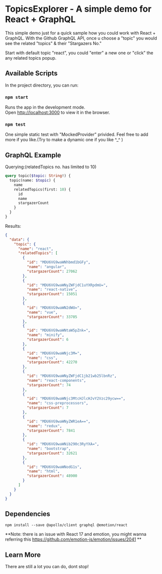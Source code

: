# TopicsExplorer - A simple demo for React + GraphQL

This simple demo just for a quick sample how you could work with React + GraphQL. With the Github GraphQL API, once u choose a "topic" you would see the related "topics" & their "Stargazers No."

Start with default topic "react", you could "enter" a new one or "click" the any related topics popup.

## Available Scripts

In the project directory, you can run:

### `npm start`

Runs the app in the development mode.\
Open [http://localhost:3000](http://localhost:3000) to view it in the browser.

### `npm test`

One simple static test with "MockedProvider" privided. Feel free to add more if you like.(Try to make a dynamic one if you like ^\_^ )

## GraphQL Example

Querying:(relatedTopics no. has limited to 10)

```graphql
query topic($topic: String!) {
  topic(name: $topic) {
    name
    relatedTopics(first: 10) {
      id
      name
      stargazerCount
    }
  }
}
```

Results:

```json
{
  "data": {
    "topic": {
      "name": "react",
      "relatedTopics": [
        {
          "id": "MDU6VG9waWNhbmd1bGFy",
          "name": "angular",
          "stargazerCount": 27062
        },
        {
          "id": "MDU6VG9waWNyZWFjdC1uYXRpdmU=",
          "name": "react-native",
          "stargazerCount": 15051
        },
        {
          "id": "MDU6VG9waWN2dWU=",
          "name": "vue",
          "stargazerCount": 33705
        },
        {
          "id": "MDU6VG9waWNtaW5pZnk=",
          "name": "minify",
          "stargazerCount": 6
        },
        {
          "id": "MDU6VG9waWNjc3M=",
          "name": "css",
          "stargazerCount": 42270
        },
        {
          "id": "MDU6VG9waWNyZWFjdC1jb21wb25lbnRz",
          "name": "react-components",
          "stargazerCount": 74
        },
        {
          "id": "MDU6VG9waWNjc3MtcHJlcHJvY2Vzc29ycw==",
          "name": "css-preprocessors",
          "stargazerCount": 7
        },
        {
          "id": "MDU6VG9waWNyZWR1eA==",
          "name": "redux",
          "stargazerCount": 7841
        },
        {
          "id": "MDU6VG9waWNib290c3RyYXA=",
          "name": "bootstrap",
          "stargazerCount": 32621
        },
        {
          "id": "MDU6VG9waWNodG1s",
          "name": "html",
          "stargazerCount": 48900
        }
      ]
    }
  }
}
```

## Dependencies

`npm install --save @apollo/client graphql @emotion/react`

**Note: there is an issue with React 17 and emotion, you might wanna referring this https://github.com/emotion-js/emotion/issues/2041 **

## Learn More

There are still a lot you can do, dont stop!
